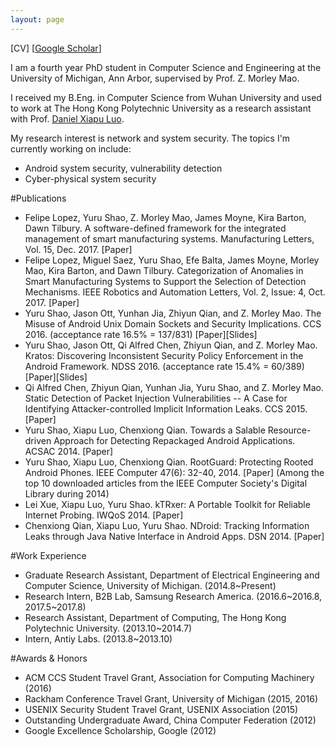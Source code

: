 ```yaml
---
layout: page
---
```


[CV] [[Google Scholar](https://scholar.google.com/citations?user=XT85w60AAAAJ)]

I am a fourth year PhD student in Computer Science and Engineering at the University of Michigan, Ann Arbor, supervised by Prof. Z. Morley Mao. 

I received my B.Eng. in Computer Science from Wuhan University and used to work at The Hong Kong Polytechnic University as a research assistant with Prof. [Daniel Xiapu Luo](http://www4.comp.polyu.edu.hk/~csxluo/).

My research interest is network and system security. The topics I'm currently working on include:

  - Android system security, vulnerability detection 
  - Cyber-physical system security


#Publications

  - Felipe Lopez, Yuru Shao, Z. Morley Mao, James Moyne, Kira Barton, Dawn Tilbury. A software-defined framework for the integrated management of smart manufacturing systems. Manufacturing Letters, Vol. 15, Dec. 2017. [Paper]
  - Felipe Lopez, Miguel Saez, Yuru Shao, Efe Balta, James Moyne, Morley Mao, Kira Barton, and Dawn Tilbury. Categorization of Anomalies in Smart Manufacturing Systems to Support the Selection of Detection Mechanisms. IEEE Robotics and Automation Letters, Vol. 2, Issue: 4, Oct. 2017. [Paper]
  - Yuru Shao, Jason Ott, Yunhan Jia, Zhiyun Qian, and Z. Morley Mao. The Misuse of Android Unix Domain Sockets and Security Implications. CCS 2016. (acceptance rate 16.5% = 137/831) [Paper][Slides]
  - Yuru Shao, Jason Ott, Qi Alfred Chen, Zhiyun Qian, and Z. Morley Mao. Kratos: Discovering Inconsistent Security Policy Enforcement in the Android Framework. NDSS 2016. (acceptance rate 15.4% = 60/389) [Paper][Slides]
  - Qi Alfred Chen, Zhiyun Qian, Yunhan Jia, Yuru Shao, and Z. Morley Mao. Static Detection of Packet Injection Vulnerabilities -- A Case for Identifying Attacker-controlled Implicit Information Leaks. CCS 2015. [Paper]
  - Yuru Shao, Xiapu Luo, Chenxiong Qian. Towards a Salable Resource-driven Approach for Detecting Repackaged Android Applications. ACSAC 2014. [Paper]
  - Yuru Shao, Xiapu Luo, Chenxiong Qian. RootGuard: Protecting Rooted Android Phones.  IEEE Computer 47(6): 32-40, 2014. [Paper] (Among the top 10 downloaded articles from the IEEE Computer Society's Digital Library during 2014) 
  - Lei Xue, Xiapu Luo, Yuru Shao. kTRxer: A Portable Toolkit for Reliable Internet Probing. IWQoS 2014. [Paper]
  - Chenxiong Qian, Xiapu Luo, Yuru Shao. NDroid: Tracking Information Leaks through Java Native Interface in Android Apps. DSN 2014. [Paper]

#Work Experience

  - Graduate Research Assistant, Department of Electrical Engineering and Computer Science, University of Michigan. (2014.8~Present)
  - Research Intern, B2B Lab, Samsung Research America. (2016.6~2016.8, 2017.5~2017.8)
  - Research Assistant, Department of Computing, The Hong Kong Polytechnic University. (2013.10~2014.7)
  - Intern, Antiy Labs. (2013.8~2013.10)

#Awards & Honors

  - ACM CCS Student Travel Grant, Association for Computing Machinery (2016)
  - Rackham Conference Travel Grant, University of Michigan (2015, 2016)
  - USENIX Security Student Travel Grant, USENIX Association (2015)
  - Outstanding Undergraduate Award, China Computer Federation (2012)
  - Google Excellence Scholarship, Google (2012)
